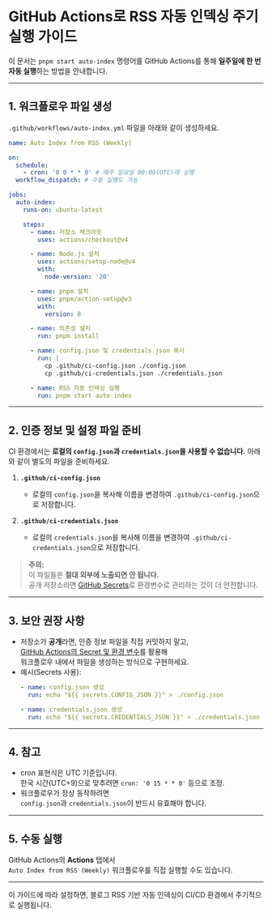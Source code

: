 # GitHub Actions로 RSS 자동 인덱싱 주기 실행 가이드

이 문서는 `pnpm start auto-index` 명령어를 GitHub Actions를 통해 **일주일에 한 번 자동 실행**하는 방법을 안내합니다.

---

## 1. 워크플로우 파일 생성

`.github/workflows/auto-index.yml` 파일을 아래와 같이 생성하세요.

```yaml
name: Auto Index from RSS (Weekly)

on:
  schedule:
    - cron: '0 0 * * 0' # 매주 일요일 00:00(UTC)에 실행
  workflow_dispatch: # 수동 실행도 가능

jobs:
  auto-index:
    runs-on: ubuntu-latest

    steps:
      - name: 저장소 체크아웃
        uses: actions/checkout@v4

      - name: Node.js 설치
        uses: actions/setup-node@v4
        with:
          node-version: '20'

      - name: pnpm 설치
        uses: pnpm/action-setup@v3
        with:
          version: 8

      - name: 의존성 설치
        run: pnpm install

      - name: config.json 및 credentials.json 복사
        run: |
          cp .github/ci-config.json ./config.json
          cp .github/ci-credentials.json ./credentials.json

      - name: RSS 자동 인덱싱 실행
        run: pnpm start auto-index
```

---

## 2. 인증 정보 및 설정 파일 준비

CI 환경에서는 **로컬의 `config.json`과 `credentials.json`을 사용할 수 없습니다.**
아래와 같이 별도의 파일을 준비하세요.

1. **`.github/ci-config.json`**  
   - 로컬의 `config.json`을 복사해 이름을 변경하여 `.github/ci-config.json`으로 저장합니다.

2. **`.github/ci-credentials.json`**  
   - 로컬의 `credentials.json`을 복사해 이름을 변경하여 `.github/ci-credentials.json`으로 저장합니다.

> **주의:**  
> 이 파일들은 **절대 외부에 노출되면 안 됩니다.**  
> 공개 저장소라면 [GitHub Secrets](https://docs.github.com/ko/actions/security-guides/encrypted-secrets)로 환경변수로 관리하는 것이 더 안전합니다.

---

## 3. 보안 권장 사항

- 저장소가 **공개**라면, 인증 정보 파일을 직접 커밋하지 말고,  
  [GitHub Actions의 Secret 및 환경 변수](https://docs.github.com/ko/actions/security-guides/encrypted-secrets)를 활용해  
  워크플로우 내에서 파일을 생성하는 방식으로 구현하세요.
- 예시(Secrets 사용):
  ```yaml
  - name: config.json 생성
    run: echo "${{ secrets.CONFIG_JSON }}" > ./config.json

  - name: credentials.json 생성
    run: echo "${{ secrets.CREDENTIALS_JSON }}" > ./credentials.json
  ```

---

## 4. 참고

- cron 표현식은 UTC 기준입니다.  
  한국 시간(UTC+9)으로 맞추려면 `cron: '0 15 * * 0'` 등으로 조정.
- 워크플로우가 정상 동작하려면  
  `config.json`과 `credentials.json`이 반드시 유효해야 합니다.

---

## 5. 수동 실행

GitHub Actions의 **Actions** 탭에서  
`Auto Index from RSS (Weekly)` 워크플로우를 직접 실행할 수도 있습니다.

---

이 가이드에 따라 설정하면, 블로그 RSS 기반 자동 인덱싱이 CI/CD 환경에서 주기적으로 실행됩니다.
